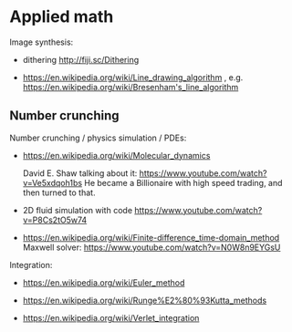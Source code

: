 # Applied math

Image synthesis:

-   dithering http://fiji.sc/Dithering

-   https://en.wikipedia.org/wiki/Line_drawing_algorithm , e.g. https://en.wikipedia.org/wiki/Bresenham's_line_algorithm

## Number crunching

Number crunching / physics simulation / PDEs:

-   https://en.wikipedia.org/wiki/Molecular_dynamics

    David E. Shaw talking about it: https://www.youtube.com/watch?v=Ve5xdqoh1bs He became a Billionaire with high speed trading, and then turned to that.

-   2D fluid simulation with code https://www.youtube.com/watch?v=P8Cs2tO5w74

-   <https://en.wikipedia.org/wiki/Finite-difference_time-domain_method> Maxwell solver: <https://www.youtube.com/watch?v=N0W8n9EYGsU>

Integration:

-   <https://en.wikipedia.org/wiki/Euler_method>

-   <https://en.wikipedia.org/wiki/Runge%E2%80%93Kutta_methods>

-   <https://en.wikipedia.org/wiki/Verlet_integration>
